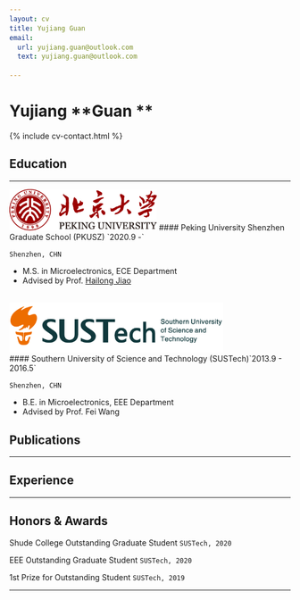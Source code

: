 ```yaml
---
layout: cv
title: Yujiang Guan
email:
  url: yujiang.guan@outlook.com
  text: yujiang.guan@outlook.com

---
```


#  Yujiang **Guan **
<!--
include contact information from the front matter
Supported arguments:

    - homepage: url, text
        - phone
        - email
-->

{% include cv-contact.html %}

## Education

---


<img src="media/标志与中英文校名组合规范_左右.png" style="zoom:67%;" />  
#### Peking University Shenzhen Graduate School (PKUSZ) `2020.9 -`

```
Shenzhen, CHN
```

- M.S. in Microelectronics, ECE Department
- Advised by Prof. [Hailong Jiao](pku-vlsi.com)
<br>



<div align="left"><img src="media/LOGO.png" style="zoom: 67%;" /> </div> 
#### Southern University of Science and Technology (SUSTech)`2013.9 - 2016.5`

```
Shenzhen, CHN
```

- B.E. in Microelectronics, EEE Department
- Advised by  Prof. Fei Wang

## Publications

---

## Experience

---

## Honors & Awards


Shude College Outstanding Graduate Student `SUSTech, 2020` <br>

EEE Outstanding Graduate Student `SUSTech, 2020` <br>

1st Prize for Outstanding Student `SUSTech, 2019` <br>

---
